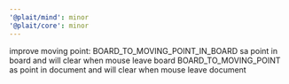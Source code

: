 ```yaml
---
'@plait/mind': minor
'@plait/core': minor
---
```


improve moving point: 
BOARD_TO_MOVING_POINT_IN_BOARD sa point in board and will clear when mouse leave board
BOARD_TO_MOVING_POINT as point in document and will clear when mouse leave document
